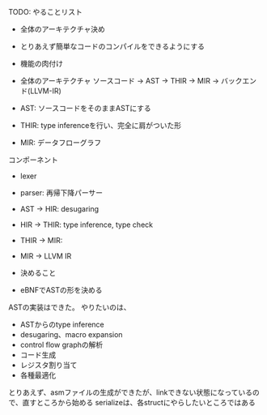 TODO: やることリスト
* 全体のアーキテクチャ決め
* とりあえず簡単なコードのコンパイルをできるようにする
* 機能の肉付け

* 全体のアーキテクチャ
ソースコード -> AST -> THIR -> MIR -> バックエンド(LLVM-IR)
* AST: ソースコードをそのままASTにする
* THIR: type inferenceを行い、完全に肩がついた形
* MIR: データフローグラフ

コンポーネント
* lexer
* parser: 再帰下降パーサー
* AST -> HIR: desugaring
* HIR -> THIR: type inference, type check
* THIR -> MIR:
* MIR -> LLVM IR

* 決めること
* eBNFでASTの形を決める

ASTの実装はできた。
やりたいのは、
* ASTからのtype inference
* desugaring、macro expansion
* control flow graphの解析
* コード生成
* レジスタ割り当て
* 各種最適化

とりあえず、asmファイルの生成ができたが、linkできない状態になっているので、直すところから始める
serializeは、各structにやらしたいところではある